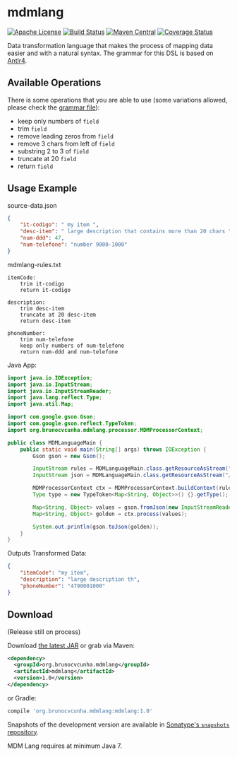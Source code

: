 mdmlang
========

[![Apache License](http://img.shields.io/badge/license-ASL-blue.svg)](https://github.com/brunocvcunha/mdmlang/blob/master/LICENSE)
[![Build Status](https://travis-ci.org/brunocvcunha/mdmlang.svg)](https://travis-ci.org/brunocvcunha/mdmlang)
[![Maven Central](https://maven-badges.herokuapp.com/maven-central/org.brunocvcunha.mdmlang/mdmlang/badge.svg)](https://maven-badges.herokuapp.com/maven-central/org.brunocvcunha.mdmlang/mdmlang)
[![Coverage Status](https://coveralls.io/repos/github/brunocvcunha/mdmlang/badge.svg?branch=master)](https://coveralls.io/github/brunocvcunha/mdmlang?branch=master)

Data transformation language that makes the process of mapping data easier and with a natural syntax.
The grammar for this DSL is based on [Antlr4](http://www.antlr.org/).

Available Operations
--------
There is some operations that you are able to use (some variations allowed, please check the [grammar file](https://github.com/brunocvcunha/mdmlang/blob/master/src/main/antlr4/org/brunocvcunha/mdmlang/antlr/MDMRule.g4)):

- keep only numbers of `field`
- trim `field`
- remove leading zeros from `field`
- remove 3 chars from left of `field`
- substring 2 to 3 of `field`
- truncate at 20 `field`
- return `field`


Usage Example
--------

source-data.json
```json
{
    "it-codigo": " my item ",
    "desc-item": " large description that contains more than 20 chars ",
    "num-ddd": 47,
    "num-telefone": "number 9000-1000"
}
```

mdmlang-rules.txt
```text
itemCode:
    trim it-codigo
    return it-codigo

description:
    trim desc-item
    truncate at 20 desc-item
    return desc-item

phoneNumber:
    trim num-telefone
    keep only numbers of num-telefone
    return num-ddd and num-telefone
```

Java App:
```java
import java.io.IOException;
import java.io.InputStream;
import java.io.InputStreamReader;
import java.lang.reflect.Type;
import java.util.Map;

import com.google.gson.Gson;
import com.google.gson.reflect.TypeToken;
import org.brunocvcunha.mdmlang.processor.MDMProcessorContext;

public class MDMLanguageMain {
    public static void main(String[] args) throws IOException {
        Gson gson = new Gson();

        InputStream rules = MDMLanguageMain.class.getResourceAsStream("/mdmlang-rules.txt");
        InputStream json = MDMLanguageMain.class.getResourceAsStream("/source-data.json");

        MDMProcessorContext ctx = MDMProcessorContext.buildContext(rules);
        Type type = new TypeToken<Map<String, Object>>() {}.getType();

        Map<String, Object> values = gson.fromJson(new InputStreamReader(json), type);
        Map<String, Object> golden = ctx.process(values);

        System.out.println(gson.toJson(golden));
    }
}
```


Outputs Transformed Data:
```json
{
    "itemCode": "my item",
    "description": "large description th",
    "phoneNumber": "4790001000"
}
```



Download
--------
(Release still on process)

Download [the latest JAR][1] or grab via Maven:
```xml
<dependency>
  <groupId>org.brunocvcunha.mdmlang</groupId>
  <artifactId>mdmlang</artifactId>
  <version>1.0</version>
</dependency>
```
or Gradle:
```groovy
compile 'org.brunocvcunha.mdmlang:mdmlang:1.0'
```

Snapshots of the development version are available in [Sonatype's `snapshots` repository][snap].

MDM Lang requires at minimum Java 7.


 [1]: https://search.maven.org/remote_content?g=org.brunocvcunha.mdmlang&a=mdmlang&v=LATEST
 [snap]: https://oss.sonatype.org/content/repositories/snapshots/
